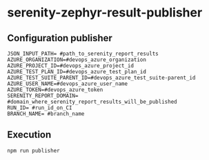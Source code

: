 # serenity-zephyr-result-publisher

## Configuration publisher
```
JSON_INPUT_PATH= #path_to_serenity_report_results
AZURE_ORGANIZATION=#devops_azure_organization
AZURE_PROJECT_ID=#devops_azure_project_id
AZURE_TEST_PLAN_ID=#devops_azure_test_plan_id
AZURE_TEST_SUITE_PARENT_ID=#devops_azure_test_suite-parent_id
AZURE_USER_NAME=#devops_azure_user_name
AZURE_TOKEN=#devops_azure_token
SERENITY_REPORT_DOMAIN= #domain_where_serenity_report_results_will_be_published
RUN_ID= #run_id_on_CI
BRANCH_NAME= #branch_name
```
## Execution
```
npm run publisher
```

